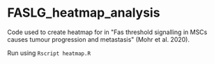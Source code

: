 # FASLG_heatmap_analysis
Code used to create heatmap for in "Fas threshold signalling in MSCs causes tumour progression and metastasis" (Mohr et al. 2020).

Run using `Rscript heatmap.R`
